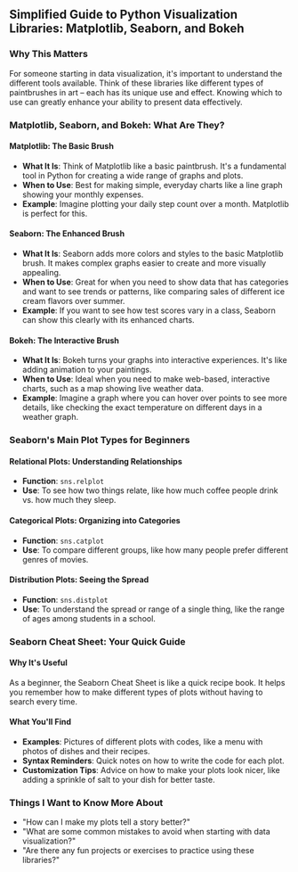 ## Simplified Guide to Python Visualization Libraries: Matplotlib, Seaborn, and Bokeh

### Why This Matters
For someone starting in data visualization, it's important to understand the different tools available. Think of these libraries like different types of paintbrushes in art – each has its unique use and effect. Knowing which to use can greatly enhance your ability to present data effectively.

### Matplotlib, Seaborn, and Bokeh: What Are They?

#### Matplotlib: The Basic Brush
- **What It Is**: Think of Matplotlib like a basic paintbrush. It's a fundamental tool in Python for creating a wide range of graphs and plots.
- **When to Use**: Best for making simple, everyday charts like a line graph showing your monthly expenses.
- **Example**: Imagine plotting your daily step count over a month. Matplotlib is perfect for this.

#### Seaborn: The Enhanced Brush
- **What It Is**: Seaborn adds more colors and styles to the basic Matplotlib brush. It makes complex graphs easier to create and more visually appealing.
- **When to Use**: Great for when you need to show data that has categories and want to see trends or patterns, like comparing sales of different ice cream flavors over summer.
- **Example**: If you want to see how test scores vary in a class, Seaborn can show this clearly with its enhanced charts.

#### Bokeh: The Interactive Brush
- **What It Is**: Bokeh turns your graphs into interactive experiences. It's like adding animation to your paintings.
- **When to Use**: Ideal when you need to make web-based, interactive charts, such as a map showing live weather data.
- **Example**: Imagine a graph where you can hover over points to see more details, like checking the exact temperature on different days in a weather graph.

### Seaborn's Main Plot Types for Beginners

#### Relational Plots: Understanding Relationships
- **Function**: `sns.relplot`
- **Use**: To see how two things relate, like how much coffee people drink vs. how much they sleep.

#### Categorical Plots: Organizing into Categories
- **Function**: `sns.catplot`
- **Use**: To compare different groups, like how many people prefer different genres of movies.

#### Distribution Plots: Seeing the Spread
- **Function**: `sns.distplot`
- **Use**: To understand the spread or range of a single thing, like the range of ages among students in a school.

### Seaborn Cheat Sheet: Your Quick Guide

#### Why It's Useful
As a beginner, the Seaborn Cheat Sheet is like a quick recipe book. It helps you remember how to make different types of plots without having to search every time.

#### What You'll Find
- **Examples**: Pictures of different plots with codes, like a menu with photos of dishes and their recipes.
- **Syntax Reminders**: Quick notes on how to write the code for each plot.
- **Customization Tips**: Advice on how to make your plots look nicer, like adding a sprinkle of salt to your dish for better taste.

### Things I Want to Know More About
- "How can I make my plots tell a story better?"
- "What are some common mistakes to avoid when starting with data visualization?"
- "Are there any fun projects or exercises to practice using these libraries?"